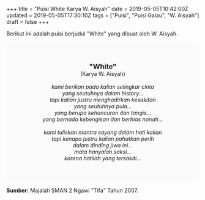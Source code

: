 +++
title = "Puisi White Karya W. Aisyah"
date = 2019-05-05T10:42:00Z
updated = 2019-05-05T17:30:10Z
tags = ["Puisi", "Puisi Galau", "W. Aisyah"]
draft = false
+++

<div dir="ltr" style="text-align: left;" trbidi="on"><div dir="ltr" style="text-align: left;" trbidi="on"><div style="text-align: justify;">Berikut ini adalah puisi berjudul "White" yang dibuat oleh W. Aisyah.</div><br /><div style="background: #FAFAFA; font-size: 14px; height: auto; margin: 0 auto; padding: 50px; text-align: center; width: auto;"><span style="font-size: 18px;"><b>"White"</b></span><br />(Karya W. Aisyah)<br /><br /><i>kami berikan pada kalian selingkar cinta<br />yang seutuhnya dalam history…<br />tapi kalian justru menghadirkan kesakitan<br />yang seutuhnya pula…<br />yang berupa kehancuran dan tangis…<br />yang bernada kebengisan dan berhias nanah…<br /><br />kami tuliskan mantra sayang dalam hati kalian<br />tapi kenapa justru kalian pahatkan perih<br />dalam dinding jiwa ini…<br />mata hanyalah saksi…<br />karena hatilah yang tersakiti...</i> </div></div><br /><div style="text-align: justify;"><b>Sumber:</b> Majalah SMAN 2 Ngawi "Tifa" Tahun 2007.</div></div>
